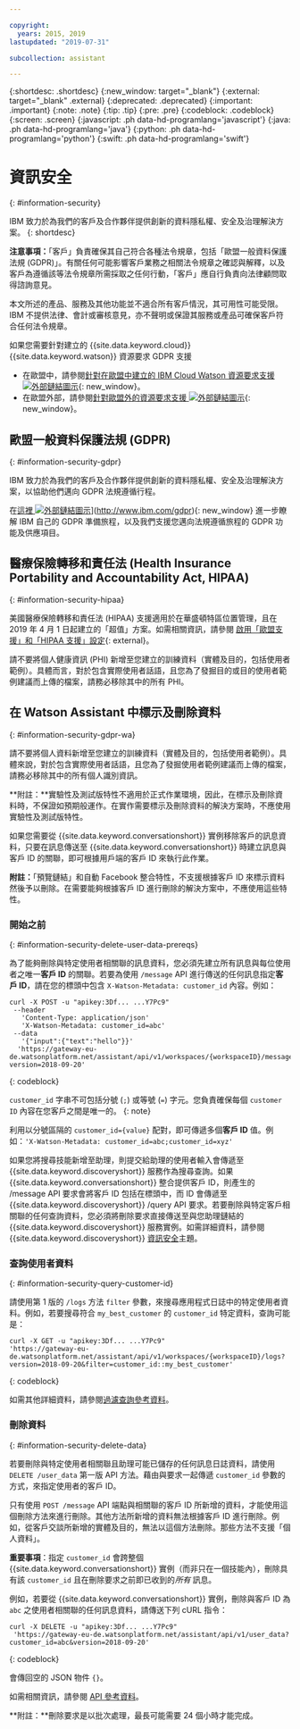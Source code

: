 ```yaml
---

copyright:
  years: 2015, 2019
lastupdated: "2019-07-31"

subcollection: assistant

---
```


{:shortdesc: .shortdesc}
{:new_window: target="_blank"}
{:external: target="_blank" .external}
{:deprecated: .deprecated}
{:important: .important}
{:note: .note}
{:tip: .tip}
{:pre: .pre}
{:codeblock: .codeblock}
{:screen: .screen}
{:javascript: .ph data-hd-programlang='javascript'}
{:java: .ph data-hd-programlang='java'}
{:python: .ph data-hd-programlang='python'}
{:swift: .ph data-hd-programlang='swift'}

# 資訊安全
{: #information-security}

IBM 致力於為我們的客戶及合作夥伴提供創新的資料隱私權、安全及治理解決方案。
{: shortdesc}

**注意事項：**「客戶」負責確保其自己符合各種法令規章，包括「歐盟一般資料保護法規 (GDPR)」。有關任何可能影響客戶業務之相關法令規章之確認與解釋，以及客戶為遵循該等法令規章所需採取之任何行動，「客戶」應自行負責向法律顧問取得諮詢意見。

本文所述的產品、服務及其他功能並不適合所有客戶情況，其可用性可能受限。IBM 不提供法律、會計或審核意見，亦不聲明或保證其服務或產品可確保客戶符合任何法令規章。

如果您需要針對建立的 {{site.data.keyword.cloud}} {{site.data.keyword.watson}} 資源要求 GDPR 支援

- 在歐盟中，請參閱[針對在歐盟中建立的 IBM Cloud Watson 資源要求支援 ![外部鏈結圖示](../../icons/launch-glyph.svg "外部鏈結圖示")](https://cloud.ibm.com/docs/services/watson/getting-started-gdpr-sar#request-EU){: new_window}。
- 在歐盟外部，請參閱[針對歐盟外的資源要求支援 ![外部鏈結圖示](../../icons/launch-glyph.svg "外部鏈結圖示")](https://cloud.ibm.com/docs/services/watson/getting-started-gdpr-sar#request-non-EU){: new_window}。

## 歐盟一般資料保護法規 (GDPR)
{: #information-security-gdpr}

IBM 致力於為我們的客戶及合作夥伴提供創新的資料隱私權、安全及治理解決方案，以協助他們邁向 GDPR 法規遵循行程。

在[這裡 ![外部鏈結圖示](../../icons/launch-glyph.svg "外部鏈結圖示")](../../icons/launch-glyph.svg "外部鏈結圖")](http://www.ibm.com/gdpr){: new_window} 進一步瞭解 IBM 自己的 GDPR 準備旅程，以及我們支援您邁向法規遵循旅程的 GDPR 功能及供應項目。

## 醫療保險轉移和責任法 (Health Insurance Portability and Accountability Act, HIPAA)
{: #information-security-hipaa}

美國醫療保險轉移和責任法 (HIPAA) 支援適用於在華盛頓特區位置管理，且在 2019 年 4 月 1 日起建立的「超值」方案。如需相關資訊，請參閱 [啟用「歐盟支援」和「HIPAA 支援」設定](/docs/account?topic=account-eu-hipaa-supported#eu-hipaa-supported){: external}。

請不要將個人健康資訊 (PHI) 新增至您建立的訓練資料（實體及目的，包括使用者範例）。具體而言，對於包含實際使用者話語，且您為了發掘目的或目的使用者範例建議而上傳的檔案，請務必移除其中的所有 PHI。

## 在 Watson Assistant 中標示及刪除資料
{: #information-security-gdpr-wa}

請不要將個人資料新增至您建立的訓練資料（實體及目的，包括使用者範例）。具體來說，對於包含實際使用者話語，且您為了發掘使用者範例建議而上傳的檔案，請務必移除其中的所有個人識別資訊。

**附註：**實驗性及測試版特性不適用於正式作業環境，因此，在標示及刪除資料時，不保證如預期般運作。在實作需要標示及刪除資料的解決方案時，不應使用實驗性及測試版特性。

如果您需要從 {{site.data.keyword.conversationshort}} 實例移除客戶的訊息資料，只要在訊息傳送至 {{site.data.keyword.conversationshort}} 時建立訊息與客戶 ID 的關聯，即可根據用戶端的客戶 ID 來執行此作業。

**附註：**「預覽鏈結」和自動 Facebook 整合特性，不支援根據客戶 ID 來標示資料然後予以刪除。在需要能夠根據客戶 ID 進行刪除的解決方案中，不應使用這些特性。

### 開始之前
{: #information-security-delete-user-data-prereqs}

為了能夠刪除與特定使用者相關聯的訊息資料，您必須先建立所有訊息與每位使用者之唯一**客戶 ID** 的關聯。若要為使用 `/message` API 進行傳送的任何訊息指定**客戶 ID**，請在您的標頭中包含 `X-Watson-Metadata: customer_id` 內容。例如：

```
curl -X POST -u "apikey:3Df... ...Y7Pc9"
 --header
   'Content-Type: application/json'
   'X-Watson-Metadata: customer_id=abc'
 --data
   '{"input":{"text":"hello"}}'
  'https://gateway-eu-de.watsonplatform.net/assistant/api/v1/workspaces/{workspaceID}/message?version=2018-09-20'
```
{: codeblock}

`customer_id` 字串不可包括分號 (`;`) 或等號 (`=`) 字元。您負責確保每個 `customer ID` 內容在您客戶之間是唯一的。
{: note}

利用以分號區隔的 `customer_id={value}` 配對，即可傳遞多個**客戶 ID** 值。例如：`'X-Watson-Metadata: customer_id=abc;customer_id=xyz'`

如果您將搜尋技能新增至助理，則提交給助理的使用者輸入會傳遞至 {{site.data.keyword.discoveryshort}} 服務作為搜尋查詢。如果 {{site.data.keyword.conversationshort}} 整合提供客戶 ID，則產生的 /message API 要求會將客戶 ID 包括在標頭中，而 ID 會傳遞至 {{site.data.keyword.discoveryshort}} /query API 要求。若要刪除與特定客戶相關聯的任何查詢資料，您必須將刪除要求直接傳送至與您助理鏈結的 {{site.data.keyword.discoveryshort}} 服務實例。如需詳細資料，請參閱 {{site.data.keyword.discoveryshort}} [資訊安全](https://cloud.ibm.com/docs/services/discovery/information-security#gdpr-discovery)主題。

### 查詢使用者資料
{: #information-security-query-customer-id}

請使用第 1 版的 `/logs` 方法 `filter` 參數，來搜尋應用程式日誌中的特定使用者資料。例如，若要搜尋符合 `my_best_customer` 的 `customer_id` 特定資料，查詢可能是：

``` curl
curl -X GET -u "apikey:3Df... ...Y7Pc9"
'https://gateway-eu-de.watsonplatform.net/assistant/api/v1/workspaces/{workspaceID}/logs?version=2018-09-20&filter=customer_id::my_best_customer'
```
{: codeblock}

如需其他詳細資料，請參閱[過濾查詢參考資料](/docs/services/assistant?topic=assistant-filter-reference)。

### 刪除資料
{: #information-security-delete-data}

若要刪除與特定使用者相關聯且助理可能已儲存的任何訊息日誌資料，請使用 `DELETE /user_data` 第一版 API 方法。藉由與要求一起傳遞 `customer_id` 參數的方式，來指定使用者的客戶 ID。

只有使用 `POST /message` API 端點與相關聯的客戶 ID 所新增的資料，才能使用這個刪除方法來進行刪除。其他方法所新增的資料無法根據客戶 ID 進行刪除。例如，從客戶交談所新增的實體及目的，無法以這個方法刪除。那些方法不支援「個人資料」。

**重要事項**：指定 `customer_id` 會跨整個 {{site.data.keyword.conversationshort}} 實例（而非只在一個技能內），刪除具有該 `customer_id` 且在刪除要求之前即已收到的*所有* 訊息。

例如，若要從 {{site.data.keyword.conversationshort}} 實例，刪除與客戶 ID 為 `abc` 之使用者相關聯的任何訊息資料，請傳送下列 cURL 指令：

```
curl -X DELETE -u "apikey:3Df... ...Y7Pc9"
 'https://gateway-eu-de.watsonplatform.net/assistant/api/v1/user_data?customer_id=abc&version=2018-09-20'
```
{: codeblock}

會傳回空的 JSON 物件 `{}`。

如需相關資訊，請參閱 [API 參考資料](https://cloud.ibm.com/apidocs/assistant?curl=#delete-labeled-data)。

**附註：**刪除要求是以批次處理，最長可能需要 24 個小時才能完成。
